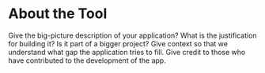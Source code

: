 # About the Tool
Give the big-picture description of your application?
What is the justification for building it?
Is it part of a bigger project?
Give context so that we understand what gap the application tries to fill.
Give credit to those who have contributed to the development of the app.
